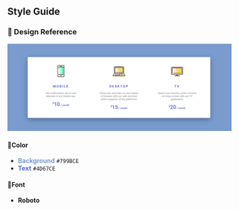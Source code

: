 ## Style Guide

### 🎯 Design Reference

[![reference](https://raw.githubusercontent.com/arrizkyhp/frontloops-challenges/master/completed-challenges/markup/loop-1_Pricing-Table/preview.png "reference")](https://raw.githubusercontent.com/arrizkyhp/frontloops-challenges/master/completed-challenges/markup/loop-1_Pricing-Table/preview.png "reference")

#### 🎨Color

- <span style="color:#799BCE">**Background**</span> `#799BCE`
- <span style="color:#4D67CE">**Text**</span> `#4D67CE`

#### 🌌Font

- **Roboto**
